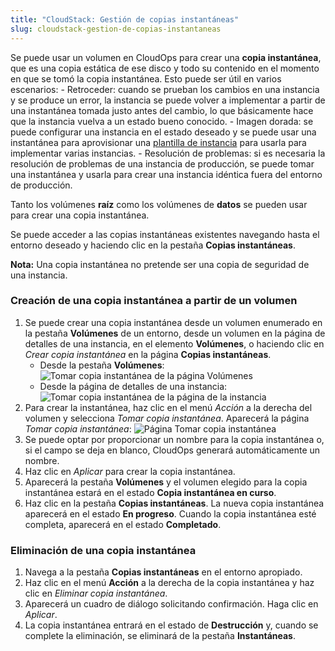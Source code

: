 ```yaml
---
title: "CloudStack: Gestión de copias instantáneas"
slug: cloudstack-gestion-de-copias-instantaneas
---
```



Se puede usar un volumen en CloudOps para crear una **copia instantánea**, que es una copia estática de ese disco y todo su contenido en el momento en que se tomó la copia instantánea. Esto puede ser útil en varios escenarios:
    - Retroceder: cuando se prueban los cambios en una instancia y se produce un error, la instancia se puede volver a implementar a partir de una instantánea tomada justo antes del cambio, lo que básicamente hace que la instancia vuelva a un estado bueno conocido.
    - Imagen dorada: se puede configurar una instancia en el estado deseado y se puede usar una instantánea para aprovisionar una [plantilla de instancia](cloudstack-working-with-instance-templates.md) para usarla para implementar varias instancias.
    - Resolución de problemas: si es necesaria la resolución de problemas de una instancia de producción, se puede tomar una instantánea y usarla para crear una instancia idéntica fuera del entorno de producción.

Tanto los volúmenes **raíz** como los volúmenes de **datos** se pueden usar para crear una copia instantánea.

Se puede acceder a las copias instantáneas existentes navegando hasta el entorno deseado y haciendo clic en la pestaña **Copias instantáneas**.

**Nota:** Una copia instantánea no pretende ser una copia de seguridad de una instancia.

### Creación de una copia instantánea a partir de un volumen

1. Se puede crear una copia instantánea desde un volumen enumerado en la pestaña **Volúmenes** de un entorno, desde un volumen en la página de detalles de una instancia, en el elemento **Volúmenes**, o haciendo clic en *Crear copia instantánea* en la página **Copias instantáneas**.
    - Desde la pestaña **Volúmenes**:
      ![Tomar copia instantánea de la página Volúmenes](../../assets/working-with-snapshots-1-en.png)
    - Desde la página de detalles de una instancia:
      ![Tomar copia instantánea de la página de la instancia](../../assets/working-with-snapshots-2-en.png)
1. Para crear la instantánea, haz clic en el menú *Acción* a la derecha del volumen y selecciona *Tomar copia instantánea*. Aparecerá la página *Tomar copia instantánea*:
    ![Página Tomar copia instantánea](../../assets/working-with-snapshots-3-en.png)
1. Se puede optar por proporcionar un nombre para la copia instantánea o, si el campo se deja en blanco, CloudOps generará automáticamente un nombre.
1. Haz clic en *Aplicar* para crear la copia instantánea.
1. Aparecerá la pestaña **Volúmenes** y el volumen elegido para la copia instantánea estará en el estado **Copia instantánea en curso**.
1. Haz clic en la pestaña **Copias instantáneas**. La nueva copia instantánea aparecerá en el estado **En progreso**. Cuando la copia instantánea esté completa, aparecerá en el estado **Completado**.

### Eliminación de una copia instantánea

1. Navega a la pestaña **Copias instantáneas** en el entorno apropiado.
1. Haz clic en el menú **Acción** a la derecha de la copia instantánea y haz clic en *Eliminar copia instantánea*.
1. Aparecerá un cuadro de diálogo solicitando confirmación. Haga clic en *Aplicar*.
1. La copia instantánea entrará en el estado de **Destrucción** y, cuando se complete la eliminación, se eliminará de la pestaña **Instantáneas**.
